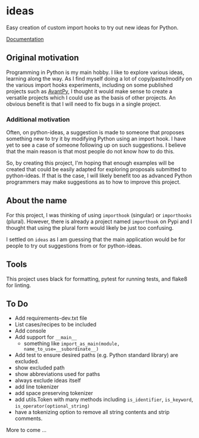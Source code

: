 # ideas
Easy creation of custom import hooks to try out new ideas for Python.

[Documentation](https://aroberge.github.io/ideas/docs/html/)

## Original motivation

Programming in Python is my main hobby. I like to explore various
ideas, learning along the way.
As I find myself doing a lot of copy/paste/modify on the various import
hooks experiments, including on some published projects such as
[AvantPy](https://aroberge.github.io/avantpy/docs/html/),
I thought it would make sense to create a versatile projects which I could
use as the basis of other projects.  An obvious benefit is that I will
need to fix bugs in a single project.

### Additional motivation

Often, on python-ideas, a suggestion is made to someone that proposes something
new to try it by modifying Python using an import hook.
I have yet to see a case of someone following up on such suggestions.
I believe that the main reason is that most people do not know how to
do this.

So, by creating this project, I'm hoping that enough examples will
be created that could be easily adapted for exploring proposals
submitted to python-ideas. If that is the case, I will likely benefit
too as advanced Python programmers may make suggestions as to how
to improve this project.

## About the name

For this project, I was thinking of using `importhook` (singular) or
`importhooks` (plural). However, there is already a project named
`importhook` on Pypi and I thought that using the plural form would
likely be just too confusing.

I settled on `ideas` as I am guessing that the main application would be
for people to try out suggestions from or for python-ideas.

## Tools

This project uses black for formatting, pytest for running tests,
and flake8 for linting.


## To Do

- Add requirements-dev.txt file
- List cases/recipes to be included
- Add console
- Add support for `__main__`
  - something like `import_as_main(module, name_to_use=__subordinate__)`
- Add test to ensure desired paths (e.g. Python standard library) are excluded.
- show excluded path
- show abbreviations used for paths
- always exclude ideas itself
- add line tokenizer
- add space preserving tokenizer
- add utils.Token with many methods including `is_identifier`, `is_keyword`,
  `is_operator(optional_string)`
- have a tokenizing option to remove all string contents and strip comments.


More to come ...

